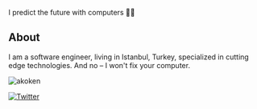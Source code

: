 I predict the future with computers 👨‍💻

## About
I am a software engineer, living in Istanbul, Turkey, specialized in cutting edge technologies. And no – I won't fix your computer.

<img src="https://github-readme-stats.vercel.app/api/top-langs?username=akoken&show_icons=true&theme=dark&locale=en&layout=compact" alt="akoken" />


[![Twitter](https://img.shields.io/twitter/url/https/twitter.com/aakoken.svg?style=social&label=Follow%20aakoken)](https://twitter.com/aakoken)
